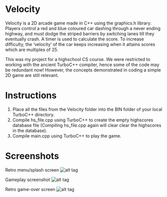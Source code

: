 # Velocity
Velocity is a 2D arcade game made in C++ using the graphics.h library. Players control a red and blue coloured car dashing through a never ending highway, and must dodge the striped barriers by switching lanes till they eventually crash. A timer is used to calculate the score. To increase difficulty, the ‘velocity’ of the car keeps increasing when it attains scores which are multiples of 25.

This was my project for a highschool CS course. We were restricted to working with the ancient TurboC++ compiler, hence some of the code may be redundant now! However, the concepts demonstrated in coding a simple 2D game are still relevant.

# Instructions
1. Place all the files from the Velocity folder into the BIN folder of your local TurboC++ directory.
2. Compile hs_file.cpp using TurboC++ to create the empty highscores database file (Compiling hs_file.cpp again will clear clear the highscores in the database).
3. Compile main.cpp using TurboC++ to play the game.

# Screenshots
Retro menu/splash screen
![alt tag](https://raw.githubusercontent.com/ckjoshi9/Velocity/master/Screenshots/screenshot1.jpg)

Gameplay screenshot
![alt tag](https://raw.githubusercontent.com/ckjoshi9/Velocity/master/Screenshots/screenshot2.jpg)

Retro game-over screen
![alt tag](https://raw.githubusercontent.com/ckjoshi9/Velocity/master/Screenshots/screenshot3.jpg)
